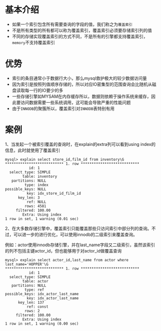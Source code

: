 # 基本介绍



+ 如果一个索引包含所有需要查询的字段的值，我们称之为`覆盖索引`
+ 不是所有类型的所有都可以称为覆盖索引，覆盖索引必须要存储索引列的值
+ 不同的存储实现覆盖索引的方式不同，不是所有的引擎都支持覆盖索引，`memory`不支持覆盖索引



# 优势



+ 索引的条目通常小于数据行大小，那么mysql救护极大的较少数据访问量
+ 因为索引是按照列值顺序存储的，所以对应IO密集型的范围查询会比随机从磁盘读取每一行的IO要少的多
+ 一些存储引擎如MYSAM在内存缓存所以，数据则依赖于操作系统来缓存，因此要访问数据需要一些系统调用，这可能会导致严重的性能问题
+ 由于`INNODB`的聚簇所以，覆盖索引对`INNODB`表特别有用



# 案例

1、当发起一个被索引覆盖的查询时，在explain的extra列可以看到using index的信息，此时就使用了覆盖索引

```
mysql> explain select store_id,film_id from inventory\G
*************************** 1. row ***************************
           id: 1
  select_type: SIMPLE
        table: inventory
   partitions: NULL
         type: index
possible_keys: NULL
          key: idx_store_id_film_id
      key_len: 3
          ref: NULL
         rows: 4581
     filtered: 100.00
        Extra: Using index
1 row in set, 1 warning (0.01 sec)
```

2、在大多数存储引擎中，覆盖索引只能覆盖那些只访问索引中部分列的查询。不过，可以进一步的进行优化，可以使用innodb的二级索引来覆盖查询。

例如：actor使用innodb存储引擎，并在last_name字段又二级索引，虽然该索引的列不包括主键actor_id，但也能够用于对actor_id做覆盖查询

```
mysql> explain select actor_id,last_name from actor where last_name='HOPPER'\G
*************************** 1. row ***************************
           id: 1
  select_type: SIMPLE
        table: actor
   partitions: NULL
         type: ref
possible_keys: idx_actor_last_name
          key: idx_actor_last_name
      key_len: 137
          ref: const
         rows: 2
     filtered: 100.00
        Extra: Using index
1 row in set, 1 warning (0.00 sec)
```